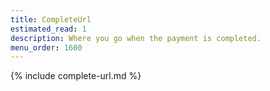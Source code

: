 ```yaml
---
title: CompleteUrl
estimated_read: 1
description: Where you go when the payment is completed.
menu_order: 1600
---
```


{% include complete-url.md %}
